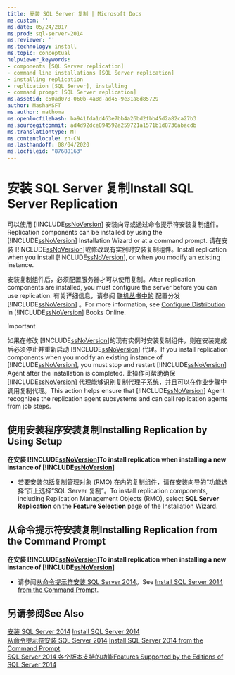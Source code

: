 ```yaml
---
title: 安装 SQL Server 复制 | Microsoft Docs
ms.custom: ''
ms.date: 05/24/2017
ms.prod: sql-server-2014
ms.reviewer: ''
ms.technology: install
ms.topic: conceptual
helpviewer_keywords:
- components [SQL Server replication]
- command line installations [SQL Server replication]
- installing replication
- replication [SQL Server], installing
- command prompt [SQL Server replication]
ms.assetid: c50ad078-060b-4a8d-ad45-9e31a8d85729
author: MashaMSFT
ms.author: mathoma
ms.openlocfilehash: ba941fda1d463e7bb4a26bd2fbb45d2a82ca27b3
ms.sourcegitcommit: ad4d92dce894592a259721a1571b1d8736abacdb
ms.translationtype: MT
ms.contentlocale: zh-CN
ms.lasthandoff: 08/04/2020
ms.locfileid: "87688163"
---
```

# <a name="install-sql-server-replication"></a><span data-ttu-id="bd891-102">安装 SQL Server 复制</span><span class="sxs-lookup"><span data-stu-id="bd891-102">Install SQL Server Replication</span></span>
  <span data-ttu-id="bd891-103">可以使用 [!INCLUDE[ssNoVersion](../../includes/ssnoversion-md.md)] 安装向导或通过命令提示符安装复制组件。</span><span class="sxs-lookup"><span data-stu-id="bd891-103">Replication components can be installed by using the [!INCLUDE[ssNoVersion](../../includes/ssnoversion-md.md)] Installation Wizard or at a command prompt.</span></span> <span data-ttu-id="bd891-104">请在安装 [!INCLUDE[ssNoVersion](../../includes/ssnoversion-md.md)]或修改现有实例时安装复制组件。</span><span class="sxs-lookup"><span data-stu-id="bd891-104">Install replication when you install [!INCLUDE[ssNoVersion](../../includes/ssnoversion-md.md)], or when you modify an existing instance.</span></span>  
  
 <span data-ttu-id="bd891-105">安装复制组件后，必须配置服务器才可以使用复制。</span><span class="sxs-lookup"><span data-stu-id="bd891-105">After replication components are installed, you must configure the server before you can use replication.</span></span> <span data-ttu-id="bd891-106">有关详细信息，请参阅 [联机丛书中的](../../relational-databases/replication/configure-distribution.md) 配置分发 [!INCLUDE[ssNoVersion](../../includes/ssnoversion-md.md)] 。</span><span class="sxs-lookup"><span data-stu-id="bd891-106">For more information, see [Configure Distribution](../../relational-databases/replication/configure-distribution.md) in [!INCLUDE[ssNoVersion](../../includes/ssnoversion-md.md)] Books Online.</span></span>  
  
> [!IMPORTANT]  
>  <span data-ttu-id="bd891-107">如果在修改 [!INCLUDE[ssNoVersion](../../includes/ssnoversion-md.md)]的现有实例时安装复制组件，则在安装完成后必须停止并重新启动 [!INCLUDE[ssNoVersion](../../includes/ssnoversion-md.md)] 代理。</span><span class="sxs-lookup"><span data-stu-id="bd891-107">If you install replication components when you modify an existing instance of [!INCLUDE[ssNoVersion](../../includes/ssnoversion-md.md)], you must stop and restart [!INCLUDE[ssNoVersion](../../includes/ssnoversion-md.md)] Agent after the installation is completed.</span></span> <span data-ttu-id="bd891-108">此操作可帮助确保 [!INCLUDE[ssNoVersion](../../includes/ssnoversion-md.md)] 代理能够识别复制代理子系统，并且可以在作业步骤中调用复制代理。</span><span class="sxs-lookup"><span data-stu-id="bd891-108">This action helps ensure that [!INCLUDE[ssNoVersion](../../includes/ssnoversion-md.md)] Agent recognizes the replication agent subsystems and can call replication agents from job steps.</span></span>  
  
## <a name="installing-replication-by-using-setup"></a><span data-ttu-id="bd891-109">使用安装程序安装复制</span><span class="sxs-lookup"><span data-stu-id="bd891-109">Installing Replication by Using Setup</span></span>  
 <span data-ttu-id="bd891-110">**在安装 [!INCLUDE[ssNoVersion](../../includes/ssnoversion-md.md)]**</span><span class="sxs-lookup"><span data-stu-id="bd891-110">**To install replication when installing a new instance of [!INCLUDE[ssNoVersion](../../includes/ssnoversion-md.md)]**</span></span>  
  
-   <span data-ttu-id="bd891-111">若要安装包括复制管理对象 (RMO) 在内的复制组件，请在安装向导的“功能选择”页上选择“SQL Server 复制”。</span><span class="sxs-lookup"><span data-stu-id="bd891-111">To install replication components, including Replication Management Objects (RMO), select **SQL Server Replication** on the **Feature Selection** page of the Installation Wizard.</span></span>  
  
## <a name="installing-replication-from-the-command-prompt"></a><span data-ttu-id="bd891-112">从命令提示符安装复制</span><span class="sxs-lookup"><span data-stu-id="bd891-112">Installing Replication from the Command Prompt</span></span>  
 <span data-ttu-id="bd891-113">**在安装 [!INCLUDE[ssNoVersion](../../includes/ssnoversion-md.md)]**</span><span class="sxs-lookup"><span data-stu-id="bd891-113">**To install replication when installing a new instance of [!INCLUDE[ssNoVersion](../../includes/ssnoversion-md.md)]**</span></span>  
  
-   <span data-ttu-id="bd891-114">请参阅[从命令提示符安装 SQL Server 2014](install-sql-server-from-the-command-prompt.md)。</span><span class="sxs-lookup"><span data-stu-id="bd891-114">See [Install SQL Server 2014 from the Command Prompt](install-sql-server-from-the-command-prompt.md).</span></span>  
  
## <a name="see-also"></a><span data-ttu-id="bd891-115">另请参阅</span><span class="sxs-lookup"><span data-stu-id="bd891-115">See Also</span></span>  
 <span data-ttu-id="bd891-116">[安装 SQL Server 2014](install-sql-server.md) </span><span class="sxs-lookup"><span data-stu-id="bd891-116">[Install SQL Server 2014](install-sql-server.md) </span></span>  
 <span data-ttu-id="bd891-117">[从命令提示符安装 SQL Server 2014](install-sql-server-from-the-command-prompt.md) </span><span class="sxs-lookup"><span data-stu-id="bd891-117">[Install SQL Server 2014 from the Command Prompt](install-sql-server-from-the-command-prompt.md) </span></span>  
 [<span data-ttu-id="bd891-118">SQL Server 2014 各个版本支持的功能</span><span class="sxs-lookup"><span data-stu-id="bd891-118">Features Supported by the Editions of SQL Server 2014</span></span>](../../getting-started/features-supported-by-the-editions-of-sql-server-2014.md)  
  
  
